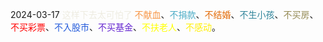 2024-03-17
<font color="#eeece1">这样下去太可怕了</font>
<font color="#f79646">不献血</font>、<font color="#4bacc6">不捐款</font>、<font color="#e36c09">不结婚</font>、<font color="#31859b">不生小孩</font>、<font color="#938953">不买房</font>、<font color="#ff0000">不买彩票</font>、<font color="#245bdb">不入股市</font>、<font color="#6425d0">不买基金</font>、<font color="#ffff00">不扶老人</font>、<font color="#ffef07">不感动</font>。